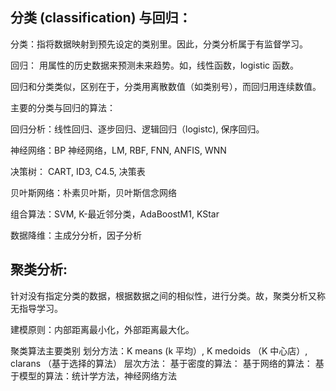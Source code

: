 ## 分类 (classification) 与回归：

分类：指将数据映射到预先设定的类别里。因此，分类分析属于有监督学习。

回归： 用属性的历史数据来预测未来趋势。如，线性函数，logistic 函数。

回归和分类类似，区别在于，分类用离散数值（如类别号），而回归用连续数值。


<black>主要的分类与回归的算法：</black>

回归分析：线性回归、逐步回归、逻辑回归（logistc), 保序回归。

神经网络：BP 神经网络，LM, RBF, FNN, ANFIS, WNN

决策树： CART, ID3, C4.5, 决策表

贝叶斯网络：朴素贝叶斯，贝叶斯信念网络

组合算法：SVM, K-最近邻分类，AdaBoostM1, KStar

数据降维：主成分分析，因子分析




## 聚类分析: 

针对没有指定分类的数据，根据数据之间的相似性，进行分类。故，聚类分析又称无指导学习。

建模原则：内部距离最小化，外部距离最大化。

<black>聚类算法主要类别</black>
划分方法：K means (k 平均）, K medoids （K 中心店）, clarans （基于选择的算法）
层次方法：
基于密度的算法：
基于网络的算法：
基于模型的算法：统计学方法，神经网络方法

<br> 
 </br>
